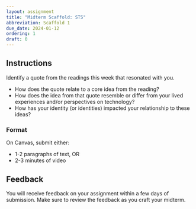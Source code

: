 ```yaml
---
layout: assignment
title: "Midterm Scaffold: STS"
abbreviation: Scaffold 1
due_date: 2024-01-12
ordering: 1
draft: 0
---
```

## Instructions
Identify a quote from the readings this week that resonated with you.
- How does the quote relate to a core idea from the reading?
- How does the idea from that quote resemble or differ from your lived experiences and/or perspectives on technology?
- How has your identity (or identities) impacted your relationship to these ideas?

### Format
On Canvas, submit either: 
- 1-2 paragraphs of text, OR 
- 2-3 minutes of video

## Feedback
You will receive feedback on your assignment within a few days of submission. Make sure to review the feedback as you craft your midterm.